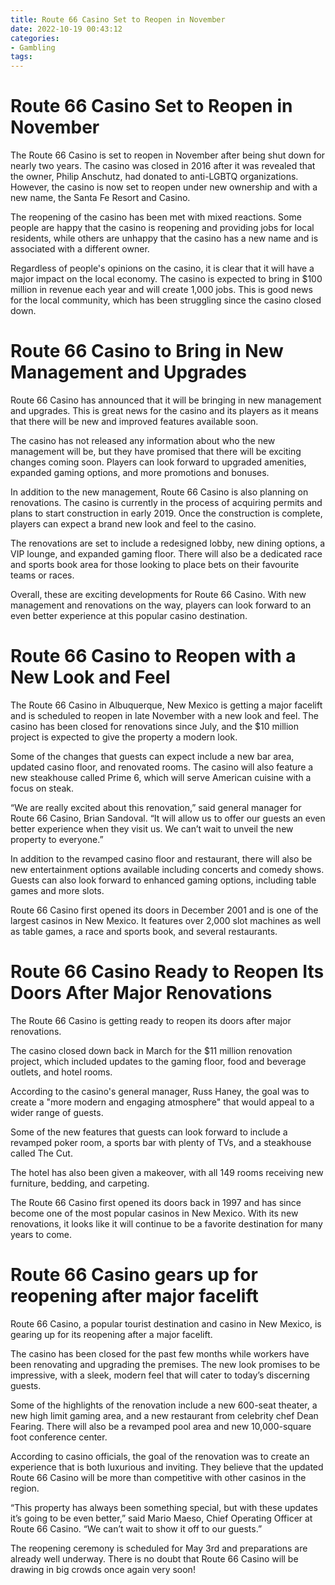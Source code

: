 ```yaml
---
title: Route 66 Casino Set to Reopen in November
date: 2022-10-19 00:43:12
categories:
- Gambling
tags:
---
```



#  Route 66 Casino Set to Reopen in November

The Route 66 Casino is set to reopen in November after being shut down for nearly two years. The casino was closed in 2016 after it was revealed that the owner, Philip Anschutz, had donated to anti-LGBTQ organizations. However, the casino is now set to reopen under new ownership and with a new name, the Santa Fe Resort and Casino.

The reopening of the casino has been met with mixed reactions. Some people are happy that the casino is reopening and providing jobs for local residents, while others are unhappy that the casino has a new name and is associated with a different owner.

Regardless of people's opinions on the casino, it is clear that it will have a major impact on the local economy. The casino is expected to bring in $100 million in revenue each year and will create 1,000 jobs. This is good news for the local community, which has been struggling since the casino closed down.

#  Route 66 Casino to Bring in New Management and Upgrades

Route 66 Casino has announced that it will be bringing in new management and upgrades. This is great news for the casino and its players as it means that there will be new and improved features available soon.

The casino has not released any information about who the new management will be, but they have promised that there will be exciting changes coming soon. Players can look forward to upgraded amenities, expanded gaming options, and more promotions and bonuses.

In addition to the new management, Route 66 Casino is also planning on renovations. The casino is currently in the process of acquiring permits and plans to start construction in early 2019. Once the construction is complete, players can expect a brand new look and feel to the casino.

The renovations are set to include a redesigned lobby, new dining options, a VIP lounge, and expanded gaming floor. There will also be a dedicated race and sports book area for those looking to place bets on their favourite teams or races.

Overall, these are exciting developments for Route 66 Casino. With new management and renovations on the way, players can look forward to an even better experience at this popular casino destination.

#  Route 66 Casino to Reopen with a New Look and Feel

The Route 66 Casino in Albuquerque, New Mexico is getting a major facelift and is scheduled to reopen in late November with a new look and feel. The casino has been closed for renovations since July, and the $10 million project is expected to give the property a modern look.

Some of the changes that guests can expect include a new bar area, updated casino floor, and renovated rooms. The casino will also feature a new steakhouse called Prime 6, which will serve American cuisine with a focus on steak.

“We are really excited about this renovation,” said general manager for Route 66 Casino, Brian Sandoval. “It will allow us to offer our guests an even better experience when they visit us. We can’t wait to unveil the new property to everyone.”

In addition to the revamped casino floor and restaurant, there will also be new entertainment options available including concerts and comedy shows. Guests can also look forward to enhanced gaming options, including table games and more slots.

Route 66 Casino first opened its doors in December 2001 and is one of the largest casinos in New Mexico. It features over 2,000 slot machines as well as table games, a race and sports book, and several restaurants.

#  Route 66 Casino Ready to Reopen Its Doors After Major Renovations

The Route 66 Casino is getting ready to reopen its doors after major renovations.

The casino closed down back in March for the $11 million renovation project, which included updates to the gaming floor, food and beverage outlets, and hotel rooms.

According to the casino's general manager, Russ Haney, the goal was to create a "more modern and engaging atmosphere" that would appeal to a wider range of guests.

Some of the new features that guests can look forward to include a revamped poker room, a sports bar with plenty of TVs, and a steakhouse called The Cut.

The hotel has also been given a makeover, with all 149 rooms receiving new furniture, bedding, and carpeting.

The Route 66 Casino first opened its doors back in 1997 and has since become one of the most popular casinos in New Mexico. With its new renovations, it looks like it will continue to be a favorite destination for many years to come.

#  Route 66 Casino gears up for reopening after major facelift

Route 66 Casino, a popular tourist destination and casino in New Mexico, is gearing up for its reopening after a major facelift.

The casino has been closed for the past few months while workers have been renovating and upgrading the premises. The new look promises to be impressive, with a sleek, modern feel that will cater to today’s discerning guests.

Some of the highlights of the renovation include a new 600-seat theater, a new high limit gaming area, and a new restaurant from celebrity chef Dean Fearing. There will also be a revamped pool area and new 10,000-square foot conference center.

According to casino officials, the goal of the renovation was to create an experience that is both luxurious and inviting. They believe that the updated Route 66 Casino will be more than competitive with other casinos in the region.

“This property has always been something special, but with these updates it’s going to be even better,” said Mario Maeso, Chief Operating Officer at Route 66 Casino. “We can’t wait to show it off to our guests.”

The reopening ceremony is scheduled for May 3rd and preparations are already well underway. There is no doubt that Route 66 Casino will be drawing in big crowds once again very soon!